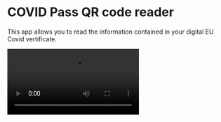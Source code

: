 # COVID Pass QR code reader

This app allows you to read the information contained in your digital EU Covid vertificate.

![](./screencast.webm)
